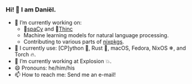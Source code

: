 ### Hi! 👋 I am Daniël.

- 🔭 I’m currently working on:
  * 💫[spaCy](https://github.com/explosion/spacy) and 🔮[Thinc](https://github.com/explosion/thinc)
  * Machine learning models for natural language processing.
  * Contributing to various parts of [nixpkgs](https://github.com/NixOS/nixpkgs/commits?author=danieldk).
- 🔨 I currently use: [CP]ython 🐍, Rust 🦀, macOS, Fedora, NixOS ❄, and Torch 🔥.
- 🌱 I’m currently working at Explosion 💥.
- 😄 Pronouns: he/him/his
- 📫 How to reach me: Send me an e-mail!

<!--
- 👯 I’m looking to collaborate on ...
- 🤔 I’m looking for help with ...
- ⚡ Fun fact: ...
-->
